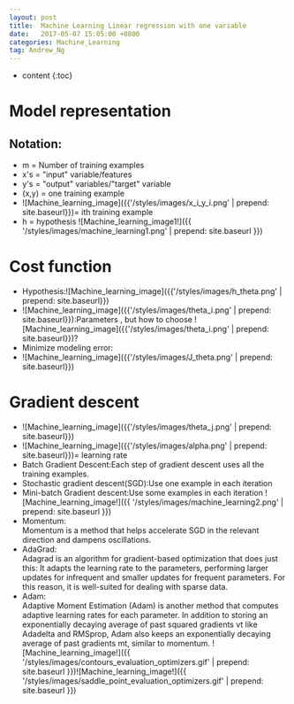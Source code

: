 ```yaml
---
layout: post
title:  Machine Learning Linear regression with one variable
date:   2017-05-07 15:05:00 +0800
categories: Machine_Learning
tag: Andrew_Ng
---
```


* content
{:toc}


# Model representation
## Notation:
 - m = Number of training examples
 - x's = "input" variable/features
 - y's = "output" variables/"target" variable
 - (x,y) = one training example
 - ![Machine_learning_image]({{'/styles/images/x_i_y_i.png' | prepend: site.baseurl}})= ith training example
 - h = hypothesis
![Machine_learning_image1!]({{ '/styles/images/machine_learning1.png' | prepend: site.baseurl }})
# Cost function
 - Hypothesis:![Machine_learning_image]({{'/styles/images/h_theta.png' | prepend: site.baseurl}})
 - ![Machine_learning_image]({{'/styles/images/theta_i.png' | prepend: site.baseurl}}):Parameters , but how to choose ![Machine_learning_image]({{'/styles/images/theta_i.png' | prepend: site.baseurl}})?
 - Minimize modeling error:
 - ![Machine_learning_image]({{'/styles/images/J_theta.png' | prepend: site.baseurl}})
# Gradient descent
 - ![Machine_learning_image]({{'/styles/images/theta_j.png' | prepend: site.baseurl}})
 - ![Machine_learning_image]({{'/styles/images/alpha.png' | prepend: site.baseurl}})= learning rate
 - Batch Gradient Descent:Each step of gradient descent uses all the training examples.
 - Stochastic gradient descent(SGD):Use one example in each iteration
 - Mini-batch Gradient descent:Use some examples in each iteration
![Machine_learning_image!]({{ '/styles/images/machine_learning2.png' | prepend: site.baseurl }})
 - Momentum:<br>
 Momentum is a method that helps accelerate SGD in the relevant direction and dampens oscillations. 
 - AdaGrad:<br>
 Adagrad is an algorithm for gradient-based optimization that does just this: It adapts the learning rate to the parameters, performing larger updates for infrequent and smaller updates for frequent parameters. For this reason, it is well-suited for dealing with sparse data. 
 - Adam:<br>
 Adaptive Moment Estimation (Adam) is another method that computes adaptive learning rates for each parameter. In addition to storing an exponentially decaying average of past squared gradients vt like Adadelta and RMSprop, Adam also keeps an exponentially decaying average of past gradients mt, similar to momentum.
![Machine_learning_image!]({{ '/styles/images/contours_evaluation_optimizers.gif' | prepend: site.baseurl }})![Machine_learning_image!]({{ '/styles/images/saddle_point_evaluation_optimizers.gif' | prepend: site.baseurl }})